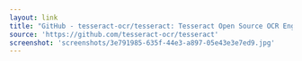 ```yaml
---
layout: link
title: "GitHub - tesseract-ocr/tesseract: Tesseract Open Source OCR Engine (main repository)"
source: 'https://github.com/tesseract-ocr/tesseract'
screenshot: 'screenshots/3e791985-635f-44e3-a897-05e43e3e7ed9.jpg'
---
```


